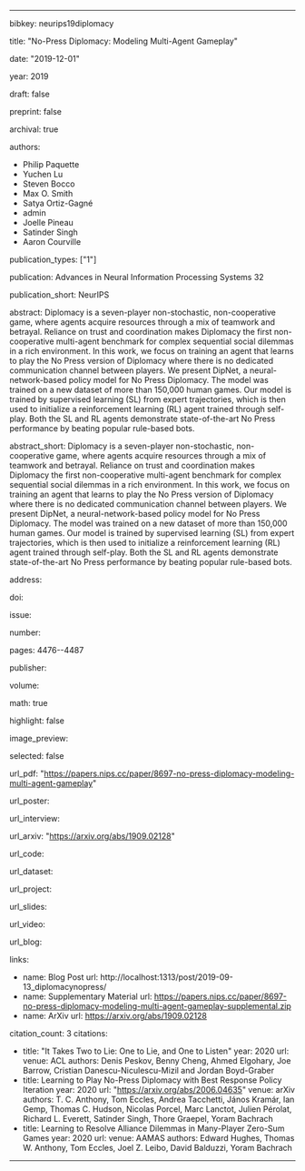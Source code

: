 ---

bibkey: neurips19diplomacy

title: "No-Press Diplomacy: Modeling Multi-Agent Gameplay"

date: "2019-12-01"

year: 2019

draft: false

preprint: false

archival: true

authors: 
- Philip Paquette
- Yuchen Lu
- Steven Bocco
- Max O. Smith
- Satya Ortiz-Gagn&eacute;
- admin
- Joelle Pineau
- Satinder Singh
- Aaron Courville

publication_types: ["1"]

publication: Advances in Neural Information Processing Systems 32

publication_short: NeurIPS

abstract: Diplomacy is a seven-player non-stochastic, non-cooperative game, where agents acquire resources through a mix of teamwork and betrayal. Reliance on trust and coordination makes Diplomacy the first non-cooperative multi-agent benchmark for complex sequential social dilemmas in a rich environment. In this work, we focus on training an agent that learns to play the No Press version of Diplomacy where there is no dedicated communication channel between players. We present DipNet, a neural-network-based policy model for No Press Diplomacy. The model was trained on a new dataset of more than 150,000 human games. Our model is trained by supervised learning (SL) from expert trajectories, which is then used to initialize a reinforcement learning (RL) agent trained through self-play. Both the SL and RL agents demonstrate state-of-the-art No Press performance by beating popular rule-based bots.

abstract_short: Diplomacy is a seven-player non-stochastic, non-cooperative game, where agents acquire resources through a mix of teamwork and betrayal. Reliance on trust and coordination makes Diplomacy the first non-cooperative multi-agent benchmark for complex sequential social dilemmas in a rich environment. In this work, we focus on training an agent that learns to play the No Press version of Diplomacy where there is no dedicated communication channel between players. We present DipNet, a neural-network-based policy model for No Press Diplomacy. The model was trained on a new dataset of more than 150,000 human games. Our model is trained by supervised learning (SL) from expert trajectories, which is then used to initialize a reinforcement learning (RL) agent trained through self-play. Both the SL and RL agents demonstrate state-of-the-art No Press performance by beating popular rule-based bots.

address: 

doi: 

issue: 

number: 

pages: 4476--4487

publisher: 

volume: 

math: true

highlight: false

image_preview: 

selected: false

url_pdf: "https://papers.nips.cc/paper/8697-no-press-diplomacy-modeling-multi-agent-gameplay"

url_poster: 

url_interview: 

url_arxiv: "https://arxiv.org/abs/1909.02128"

url_code: 

url_dataset: 

url_project: 

url_slides: 

url_video: 

url_blog: 

links: 
- name: Blog Post
  url: http://localhost:1313/post/2019-09-13_diplomacynopress/
- name: Supplementary Material
  url: https://papers.nips.cc/paper/8697-no-press-diplomacy-modeling-multi-agent-gameplay-supplemental.zip
- name: ArXiv
  url: https://arxiv.org/abs/1909.02128

citation_count: 3
citations:
- title: "It Takes Two to Lie: One to Lie, and One to Listen"
  year: 2020
  url: 
  venue: ACL
  authors: Denis Peskov, Benny Cheng, Ahmed Elgohary, Joe Barrow, Cristian Danescu-Niculescu-Mizil and Jordan Boyd-Graber
- title: Learning to Play No-Press Diplomacy with Best Response Policy Iteration
  year: 2020
  url: "https://arxiv.org/abs/2006.04635"
  venue: arXiv
  authors: T. C. Anthony, Tom Eccles, Andrea Tacchetti, J&aacute;nos Kram&aacute;r, Ian Gemp, Thomas C. Hudson, Nicolas Porcel, Marc Lanctot, Julien P&eacute;rolat, Richard L. Everett, Satinder Singh, Thore Graepel, Yoram Bachrach
- title: Learning to Resolve Alliance Dilemmas in Many-Player Zero-Sum Games
  year: 2020
  url: 
  venue: AAMAS
  authors: Edward Hughes, Thomas W. Anthony, Tom Eccles, Joel Z. Leibo, David Balduzzi, Yoram Bachrach


---